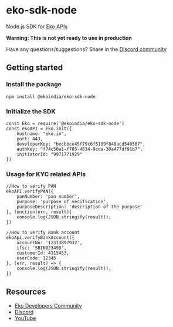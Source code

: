 # eko-sdk-node

Node.js SDK for [Eko APIs](https://developers.eko.in)

**Warning: This is not yet ready to use in production**

Have any questions/suggestions? Share in the [Discord community](http://dsc.gg/ekodevs)

## Getting started

### Install the package

```
npm install @ekoindia/eko-sdk-node
```

### Initialize the SDK

```
const Eko = require('@ekoindia/eko-sdk-node')
const ekoAPI = Eko.init({
    hostname: "eko.in",
    port: 443,
    developerKey: "becbbce45f79c6f5109f848acd540567",
    authKey: "f74c50a1-f705-4634-9cda-30a477df91b7",
    initiatorId: "9971771929"
})
```


### Usage for KYC related APIs

```
//How to verify PAN
ekoAPI.verifyPAN({
    panNumber: 'pan number',
    purpose: 'purpose of verification',
    purposeDescription: 'description of the purpose'
}, function(err, result){
    console.log(JSON.stringify(result));
})
```

```
//How to verify Bank account
ekoApi.verifyBankAccount({ 
    accountNo: '12313897932', 
    ifsc: 'SBIN02349D', 
    customerId: 4315453, 
    userCode: 12345 
}, (err, result) => { 
    console.log(JSON.stringify(result));
})
```

## Resources

- [Eko Developers Community](https://github.com/ekoindia/eko-dev-community)
- [Discord](http://dsc.gg/ekodevs)
- [YouTube](https://www.youtube.com/@ekodevelopers)
